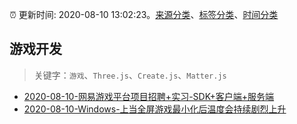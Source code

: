 :alarm_clock: 更新时间: 2020-08-10 13:02:23。[来源分类](../README.md)、[标签分类](../TAGS.md)、[时间分类](../TIMELINE.md)

## 游戏开发


> 关键字：`游戏`、`Three.js`、`Create.js`、`Matter.js`



- [2020-08-10-网易游戏平台项目招聘+实习-SDK+客户端+服务端](https://www.v2ex.com/t/697172) 
- [2020-08-10-Windows-上当全屏游戏最小化后温度会持续剧烈上升](https://www.v2ex.com/t/697144) 